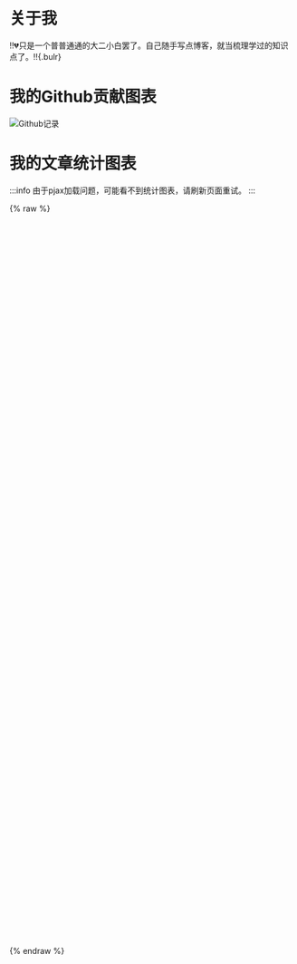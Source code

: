 # 关于我

!!:broken_heart:只是一个普普通通的大二小白罢了。自己随手写点博客，就当梳理学过的知识点了。!!{.bulr}

# 我的Github贡献图表

![Github记录](https://ghchart.rshah.org/StarlingLin)

# 我的文章统计图表

:::info
由于pjax加载问题，可能看不到统计图表，请刷新页面重试。
:::

{% raw %}
<script src="https://cdn.jsdelivr.net/npm/echarts@5.2.2/dist/echarts.min.js"></script>
<script>
function switchPostChart () {
  // 这里为了统一颜色选取的是 “明暗模式” 下的两种字体颜色，也可以自己定义
  let color = document.documentElement.getAttribute('data-theme') === null ? '#fff' : '#000'

  if (document.getElementById('posts-calendar')) {
    let postsCalendarNew = postsCalendarOption
    postsCalendarNew.textStyle.color = color
    postsCalendarNew.title.textStyle.color = color
    postsCalendarNew.visualMap.textStyle.color = color
    postsCalendarNew.calendar.itemStyle.color = color
    postsCalendarNew.calendar.yearLabel.color = color
    postsCalendarNew.calendar.monthLabel.color = color
    postsCalendarNew.calendar.dayLabel.color = color
    postsCalendar.setOption(postsCalendarNew)
  }
  if (document.getElementById('posts-chart')) {
    let postsOptionNew = postsOption
    postsOptionNew.textStyle.color = color
    postsOptionNew.title.textStyle.color = color
    postsOptionNew.xAxis.axisLine.lineStyle.color = color
    postsOptionNew.yAxis.axisLine.lineStyle.color = color
    postsChart.setOption(postsOptionNew)
  }
  if (document.getElementById('tags-chart')) {
    let tagsOptionNew = tagsOption
    tagsOptionNew.textStyle.color = color
    tagsOptionNew.title.textStyle.color = color
    tagsOptionNew.xAxis.axisLine.lineStyle.color = color
    tagsOptionNew.yAxis.axisLine.lineStyle.color = color
    tagsChart.setOption(tagsOptionNew)
  }
  if (document.getElementById('categories-chart')) {
    let categoriesOptionNew = categoriesOption
    categoriesOptionNew.textStyle.color = color
    categoriesOptionNew.title.textStyle.color = color
    categoriesOptionNew.legend.textStyle.color = color
    categoriesChart.setOption(categoriesOptionNew)
  }
}

document.getElementsByClassName("theme")[0].addEventListener("click", function () { setTimeout(switchPostChart, 100) })
</script>
<!-- 文章发布日历 -->
<div id="posts-calendar" style="border-radius: 8px; height: 300px; padding: 10px;"></div>
<!-- 文章发布时间统计图 -->
<div id="posts-chart" style="border-radius: 8px; height: 300px; padding: 10px;"></div>
<!-- 文章标签统计图 -->
<div id="tags-chart" data-length="10" style="border-radius: 8px; height: 300px; padding: 10px;"></div>
<!-- 文章分类统计图 -->
<div id="categories-chart"  style="border-radius: 8px; height: 300px; padding: 10px;"></div>
{% endraw %}